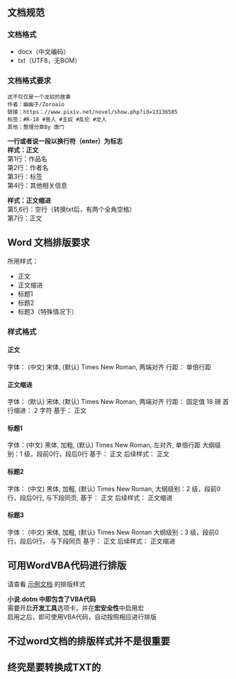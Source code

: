 ## 文档规范

### 文档格式

- docx（中文编码）
- txt（UTF8，无BOM）

### 文档格式要求

```
这不仅仅是一个龙奴的故事
作者：幽幽子/Zoroaio
链接：https：//www.pixiv.net/novel/show.php?id=13136585
标签：#R-18 #兽人 #主奴 #乱伦 #龙人
其他：整理分章By 唐门
```

**一行或者说一段以换行符（enter）为标志**  
**样式：正文**  
第1行：作品名  
第2行：作者名  
第3行：标签  
第4行：其他相关信息  

**样式：正文缩进**  
第5,6行：空行（转换txt后，有两个全角空格）  
第7行：正文  


## Word 文档排版要求
所用样式：
- 正文
- 正文缩进
- 标题1
- 标题2
- 标题3（特殊情况下）

### 样式格式
#### 正文
字体： (中文) 宋体, (默认) Times New Roman, 两端对齐
行距： 单倍行距

#### 正文缩进
字体： (默认) 宋体, (默认) Times New Roman, 两端对齐
行距： 固定值 18 磅
首行缩进：  2 字符
基于： 正文

#### 标题1
字体：(中文) 黑体, 加粗, (默认) Times New Roman, 左对齐, 单倍行距
大纲级别：1 级，段前0行，段后0行
基于： 正文
后续样式： 正文

#### 标题2
字体： (中文) 黑体, 加粗,  (默认) Times New Roman,
大纲级别：2 级，段前0行，段后0行, 与下段同页,
基于： 正文
后续样式： 正文缩进

#### 标题3
字体： (中文) 宋体, 加粗, (默认) Times New Roman
大纲级别：3 级，段前0行，段后0行， 与下段同页
基于： 正文
后续样式： 正文缩进


## 可用WordVBA代码进行排版
请查看 [示例文档](https://github.com/DowneyRem/blob/main/FurryNovels/WordVBA/example.docx) 的排版样式

**小说.dotm 中即包含了VBA代码**  
需要开启**开发工具**选项卡，并在**宏安全性**中启用宏  
启用之后，即可使用VBA代码，自动按照相应进行排版

## 不过word文档的排版样式并不是很重要
## 终究是要转换成TXT的